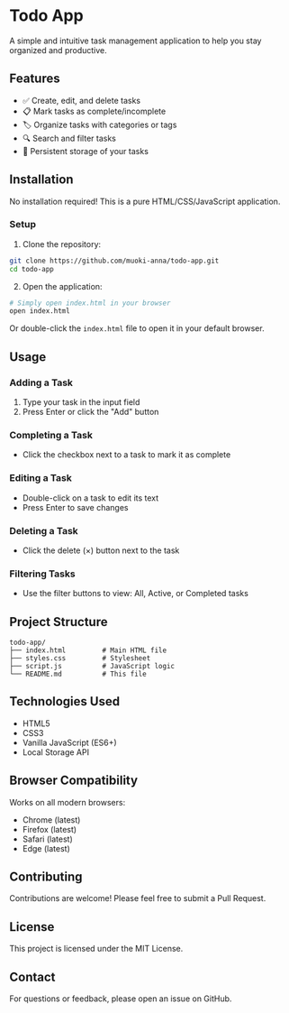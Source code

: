 # Todo App

A simple and intuitive task management application to help you stay organized and productive.

## Features

- ✅ Create, edit, and delete tasks
- 📋 Mark tasks as complete/incomplete
- 🏷️ Organize tasks with categories or tags
- 🔍 Search and filter tasks
- 💾 Persistent storage of your tasks

## Installation

No installation required! This is a pure HTML/CSS/JavaScript application.

### Setup

1. Clone the repository:
```bash
git clone https://github.com/muoki-anna/todo-app.git
cd todo-app
```

2. Open the application:
```bash
# Simply open index.html in your browser
open index.html
```

Or double-click the `index.html` file to open it in your default browser.

## Usage

### Adding a Task
1. Type your task in the input field
2. Press Enter or click the "Add" button

### Completing a Task
- Click the checkbox next to a task to mark it as complete

### Editing a Task
- Double-click on a task to edit its text
- Press Enter to save changes

### Deleting a Task
- Click the delete (×) button next to the task

### Filtering Tasks
- Use the filter buttons to view: All, Active, or Completed tasks

## Project Structure

```
todo-app/
├── index.html         # Main HTML file
├── styles.css         # Stylesheet
├── script.js          # JavaScript logic
└── README.md          # This file
```

## Technologies Used

- HTML5
- CSS3
- Vanilla JavaScript (ES6+)
- Local Storage API

## Browser Compatibility

Works on all modern browsers:
- Chrome (latest)
- Firefox (latest)
- Safari (latest)
- Edge (latest)

## Contributing

Contributions are welcome! Please feel free to submit a Pull Request.

## License

This project is licensed under the MIT License.

## Contact

For questions or feedback, please open an issue on GitHub.